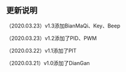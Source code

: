 ## 更新说明

（2020.03.23）v1.3添加BianMaQi、Key、Beep

（2020.03.23）v1.2添加了PID、PWM

（2020.03.22）v1.1添加了PIT

（2020.03.21）v1.0添加了DianGan
